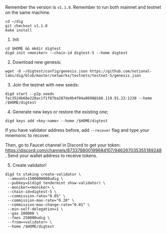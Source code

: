 Remember the version is `v1.1.0`. Remember to run both mainnet and testnet on the same machine.
```
cd ~/dig
git checkout v1.1.0
make install
```
1. Init
```
cd $HOME && mkdir digtest
digd init <moniker> --chain-id digtest-5 --home digtest
```
2. Download new genesis:
```
wget -O ~/digtest/config/genesis.json https://github.com/notional-labs/dig/blob/master/networks/testnets/testnet-5/genesis.json
```
3. Join the testnet with new seeds:
```
digd start --p2p.seeds fec3524b68e228ac1f1f87ba287de9b4f04a8690@168.119.91.22:1230 --home /$HOME/digtest
```
4. Generate new keys or restore the existing one;
```
digd keys add <key-name> --home /$HOME/digtest
```
If you have validator address before, add `--recover` flag and type your mnemonic to recover.

Then, go to Faucet channel in Discord to get your token: https://discord.com/channels/873378800199684107/946267035355189248. Send your wallet address to receive tokens.

5. Create validator! 
 ```
 digd tx staking create-validator \
  --amount=1500000000udig \
  --pubkey=$(digd tendermint show-validator) \
  --moniker=<moniker> \
  --chain-id=digtest-5 \
  --commission-rate="0.05" \
  --commission-max-rate="0.20" \
  --commission-max-change-rate="0.01" \
  --min-self-delegation=1 \
  --gas 200000 \
  --fees 250000udig \
  --from=<validator> \
  --home /$HOME/digtest
 ```
